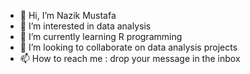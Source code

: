 - 👋 Hi, I’m Nazik Mustafa
- 👀 I’m interested in data analysis 
- 🌱 I’m currently learning R programming 
- 💞️ I’m looking to collaborate on data analysis projects
- 📫 How to reach me : drop your message in the inbox

<!---
Nazikmustafa/Nazikmustafa is a ✨ special ✨ repository because its `README.md` (this file) appears on your GitHub profile.
You can click the Preview link to take a look at your changes.
--->

